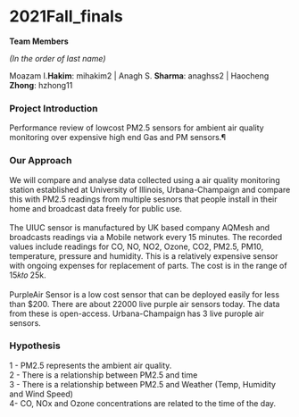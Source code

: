 # 2021Fall_finals

<p><strong>Team Members&nbsp;</strong></p>
<p><em>(In the order of last name)</em></p>
<p><span style="font-weight: 400;">Moazam I.</span><strong>Hakim</strong><span style="font-weight: 400;">: mihakim2 | </span><span style="font-weight: 400;">Anagh S. </span><strong>Sharma</strong><span style="font-weight: 400;">: anaghss2 |  </span><span style="font-weight: 400;">Haocheng </span><strong>Zhong</strong><span style="font-weight: 400;">: hzhong11</span></p>

### Project Introduction
Performance review of lowcost PM2.5 sensors for ambient air quality monitoring over expensive high end Gas and PM sensors.¶

### Our Approach
We will compare and analyse data collected using a air quality monitoring station established at University of Illinois, Urbana-Champaign and compare this with PM2.5 readings from multiple sesnors that people install in their home and broadcast data freely for public use. <br> <br>
The UIUC sensor is manufactured by UK based company AQMesh and broadcasts readings via a Mobile network every 15 minutes. The recorded values include readings for CO, NO, NO2, Ozone, CO2, PM2.5, PM10, temperature, pressure and humidity. This is a relatively expensive sensor with ongoing expenses for replacement of parts. The cost is in the range of  15𝑘𝑡𝑜 25k. <br> <br>
PurpleAir Sensor is a low cost sensor that can be deployed easily for less than $200. There are about 22000 live purple air sensors today. The data from these is open-access. Urbana-Champaign has 3 live purople air sensors.

### Hypothesis
1 - PM2.5 represents the ambient air quality. <br>
2 - There is a relationship between PM2.5 and time <br>
3 - There is a relationship between PM2.5 and Weather (Temp, Humidity and Wind Speed) <br>
4- CO, NOx and Ozone concentrations are related to the time of the day. <br>
